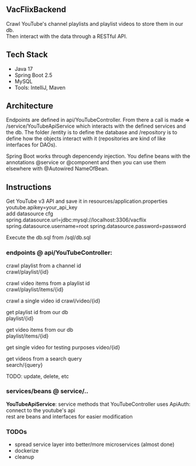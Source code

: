 ## VacFlixBackend
Crawl YouTube's channel playlists and playlist videos to store them in our db.  
Then interact with the data through a RESTful API.

## Tech Stack  
- Java 17
- Spring Boot 2.5
- MySQL
- Tools: IntelliJ, Maven

## Architecture
Endpoints are defined in api/YouTubeController. From there a call is made =>
 /service/YouTubeApiService which interacts with the defined services and the db.
The folder /entity is to define the database and /repository is to define how
the objects interact with it (repositories are kind of like interfaces for DAOs).  
  
Spring Boot works through depencendy injection. You define beans with the annotations
 @service or @component and then you can use them elsewhere with @Autowired NameOfBean.

## Instructions
Get YouTube v3 API and save it in resources/application.properties    
youtube.apikey=your_api_key  
add datasource cfg  
spring.datasource.url=jdbc:mysql://localhost:3306/vacflix
spring.datasource.username=root
spring.datasource.password=password  

Execute the db.sql from /sql/db.sql


### endpoints @ api/YouTubeController:

crawl playlist from a channel id  
crawl/playlist/{id}

crawl video items from a playlist id  
crawl/playlist/items/{id}

crawl a single video id
crawl/video/{id}

get playlist id from our db  
playlist/{id}

get video items from our db  
playlist/items/{id}

get single video for testing purposes
video/{id}

get videos from a search query  
search/{query}

TODO: update, delete, etc

### services/beans @ service/.. 
**YouTubeApiService**: service methods that YouTubeController uses
ApiAuth: connect to the youtube's api  
rest are beans and interfaces for easier modification

### TODOs
- spread service layer into better/more microservices (almost done)
- dockerize
- cleanup